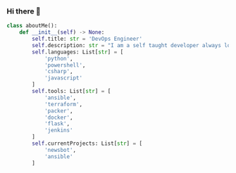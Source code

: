
### Hi there 👋


```python
class aboutMe():
    def __init__(self) -> None:
        self.title: str = 'DevOps Engineer'
        self.description: str = "I am a self taught developer always looking to a way to automate my next task!"
        self.languages: List[str] = [
            'python',
            'powershell',
            'csharp',
            'javascript'
        ]
        self.tools: List[str] = [
            'ansible',
            'terraform',
            'packer',
            'docker',
            'flask',
            'jenkins'
        ]
        self.currentProjects: List[str] = [
            'newsbot',
            'ansible'
        ]
```


<!--
**luther38/luther38** is a ✨ _special_ ✨ repository because its `README.md` (this file) appears on your GitHub profile.

Here are some ideas to get you started:

- 🔭 I’m currently working on ...
- 🌱 I’m currently learning ...
- 👯 I’m looking to collaborate on ...
- 🤔 I’m looking for help with ...
- 💬 Ask me about ...
- 📫 How to reach me: ...
- 😄 Pronouns: ...`
- ⚡ Fun fact: ...
-->
